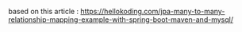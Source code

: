based on this article : https://hellokoding.com/jpa-many-to-many-relationship-mapping-example-with-spring-boot-maven-and-mysql/
